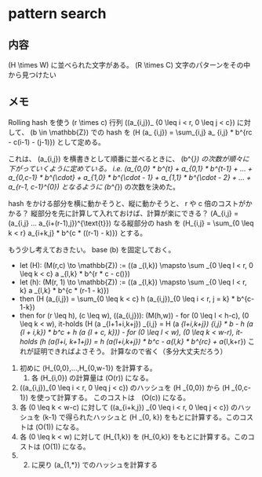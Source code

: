 # pattern search
## 内容
\(H \times W\) に並べられた文字がある。 \(R \times C\) 文字のパターンをその中から見つけたい

## メモ
Rolling hash を使う
\(r \times c\) 行列 \((a_{i,j})_ {0 \leq i < r, 0 \leq j < c}\) に対して、 \(b \in \mathbb{Z}\) での hash を \(H (a_ {i,j}) = \sum_{i,j} a_ {i,j} * b^{rc - c(i-1) - (j-1)}\) として定める。

これは、 \(a_{i,j}\) を横書きとして順番に並べるときに、 \(b^{*}\) の次数が順々に下がっていくように定めている。
i.e. \(a_{0,0} * b^{t} + a_{0,1} * b^{t-1} + ... + a_{0,c-1} * b^{\cdot} + a_{1,0} * b^{\cdot - 1} + a_{1,1} * b^{\cdot - 2} + ... + a_{r-1, c-1}^{0}\) となるように \(b^{*}\) の次数を決めた。

hash をかける部分を横に動かそうと、縦に動かそうと、 r や c 倍のコストがかかる？
縦部分を先に計算して入れておけば、計算が楽にできる？
\(A_{i,j} = (a_{i,j} ... a_{i+(r-1),j})^{\text{t}}\) なる縦部分の hash を \(H_{i,j} = \sum_{0 \leq k < r} a_{i+k,j} * b^{c * ((r-1) - k)}\) とする。

もう少し考えておきたい。
base \(b\) を固定しておく。
- let \(H\): \(M(r,c) \to \mathbb{Z}\) := \((a _{l,k}) \mapsto \sum _{0 \leq l < r, 0 \leq k < c} a _{l,k} * b^{r * c - c()}\)
- let \(h\): \(M(r, 1) \to \mathbb{Z}\) := \((a _{l,k}) \mapsto \sum _{0 \leq l < r, k} a _{l,k} * b^{c * (r-1 - k)}\)
- then \(H (a_{i,j}) = \sum_{0 \leq k < c} h (a_{i,j})_{0 \leq i < r, j = k} * b^{c-1-k}\)
- then for \(r \leq h\), \(c \leq w\), \((a_{i,j})\): \(M(h,w)\)
      - for \(0 \leq l < h-c\), \(0 \leq k < w\), it-holds \(H (a _{l+1+i,k+j}) _{i,j} = H (a _{l+i,k+j}) _{i,j} * b - h (a _{l + i,k}) * b^c + h (a _{l + c, k})\)
      - for \(0 \leq l < w\), \(0 \leq k < w-r\), it-holds \(h (a_{l+i, k+1+j}) = h (a_{l+i,k+j}) * b^c - a_{l,k} * b^{rc} + a_{l,k+r}\)
これが証明できればよさそう。
計算なので省く（多分大丈夫だろう）

1. 初めに \(H_{0,0},...,H_{0,w-1}\) を計算する。
   1. 各 \(H_{i,0}\) の計算量は \(O(r)\) になる。
2. \((a_{i,j})_{0 \leq i < r, 0 \leq j < c}\) のハッシュを \(H _{0,0}\) から \(H _{0,c-1}\) を使って計算する。 このコストは　\(O(c)\) になる。
3.  各 \(0 \leq k < w-c\) に対して \((a_{i+k,j}) _{0 \leq i < r, 0 \leq j < c}\) のハッシュを \(k-1\) で得られたハッシュと \(H _{0, k}\) をもとに計算する。このコストは \(O(1)\) になる。
4.  各 \(0 \leq k < w\) に対して \(H_{1,k}\) を \(H_{0,k}\) をもとに計算する。このコストは \(O(1)\) になる。
5. 2. に戻り \(a_{1,*}\) でのハッシュを計算する
